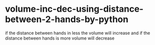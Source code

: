 # volume-inc-dec-using-distance-between-2-hands-by-python

if the distance between hands in less the volume will increase and if the distance between hands is more volume will decrease

